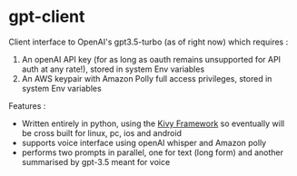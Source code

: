 # gpt-client

Client interface to OpenAI's gpt3.5-turbo (as of right now) which requires : 

1. An openAI API key (for as long as oauth remains unsupported for API auth at any rate!), stored in system Env variables
2. An AWS keypair with Amazon Polly full access privileges, stored in system Env variables

Features : 

- Written entirely in python, using the [Kivy Framework](https://kivy.org) so eventually will be cross built for linux, pc, ios and android
- supports voice interface using openAI whisper and Amazon polly
- performs two prompts in parallel, one for text (long form) and another summarised by gpt-3.5 meant for voice

